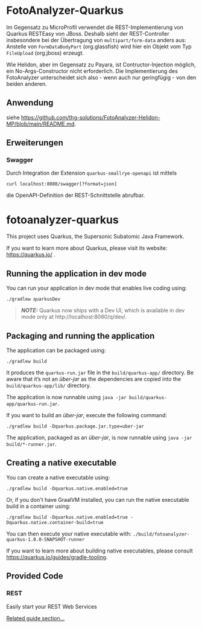 # FotoAnalyzer-Quarkus

Im Gegensatz zu MicroProfil verwendet die REST-Implementierung von Quarkus RESTEasy von JBoss. Deshalb sieht der REST-Controller insbesondere bei der Übertragung von `multipart/form-data` anders aus: Anstelle von `FormDataBodyPart` (org.glassfish) wird hier ein Objekt vom Typ `FileUpload` (org.jboss) erzeugt.

Wie Helidon, aber im Gegensatz zu Payara, ist Contructor-Injection möglich, ein No-Args-Constructor nicht erforderlich. Die Implementierung des FotoAnalyzer unterscheidet sich also - wenn auch nur geringfügig - von den beiden anderen.

## Anwendung

siehe https://github.com/thg-solutions/FotoAnalyzer-Helidon-MP/blob/main/README.md.

## Erweiterungen

### Swagger

Durch Integration der Extension `quarkus-smallrye-openapi` ist mittels
```
curl localhost:8080/swagger[?format=json]
```
die OpenAPI-Definition der REST-Schnittstelle abrufbar.

# fotoanalyzer-quarkus

This project uses Quarkus, the Supersonic Subatomic Java Framework.

If you want to learn more about Quarkus, please visit its website: https://quarkus.io/ .

## Running the application in dev mode

You can run your application in dev mode that enables live coding using:
```shell script
./gradlew quarkusDev
```

> **_NOTE:_**  Quarkus now ships with a Dev UI, which is available in dev mode only at http://localhost:8080/q/dev/.

## Packaging and running the application

The application can be packaged using:
```shell script
./gradlew build
```
It produces the `quarkus-run.jar` file in the `build/quarkus-app/` directory.
Be aware that it’s not an _über-jar_ as the dependencies are copied into the `build/quarkus-app/lib/` directory.

The application is now runnable using `java -jar build/quarkus-app/quarkus-run.jar`.

If you want to build an _über-jar_, execute the following command:
```shell script
./gradlew build -Dquarkus.package.jar.type=uber-jar
```

The application, packaged as an _über-jar_, is now runnable using `java -jar build/*-runner.jar`.

## Creating a native executable

You can create a native executable using: 
```shell script
./gradlew build -Dquarkus.native.enabled=true
```

Or, if you don't have GraalVM installed, you can run the native executable build in a container using: 
```shell script
./gradlew build -Dquarkus.native.enabled=true -Dquarkus.native.container-build=true
```

You can then execute your native executable with: `./build/fotoanalyzer-quarkus-1.0.0-SNAPSHOT-runner`

If you want to learn more about building native executables, please consult https://quarkus.io/guides/gradle-tooling.

## Provided Code

### REST

Easily start your REST Web Services

[Related guide section...](https://quarkus.io/guides/getting-started-reactive#reactive-jax-rs-resources)
